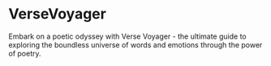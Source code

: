 # VerseVoyager
Embark on a poetic odyssey with Verse Voyager - the ultimate guide to exploring the boundless universe of words and emotions through the power of poetry.
